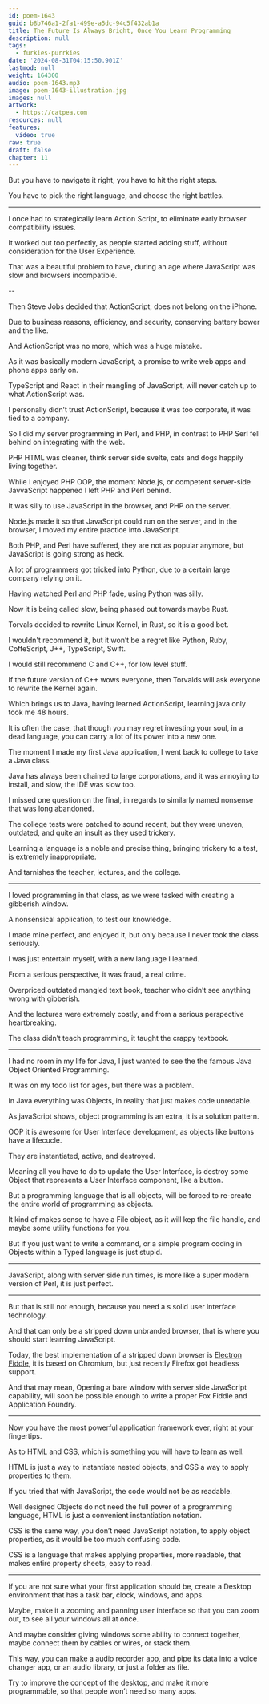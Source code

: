 ```yaml
---
id: poem-1643
guid: b8b746a1-2fa1-499e-a5dc-94c5f432ab1a
title: The Future Is Always Bright, Once You Learn Programming
description: null
tags:
  - furkies-purrkies
date: '2024-08-31T04:15:50.901Z'
lastmod: null
weight: 164300
audio: poem-1643.mp3
image: poem-1643-illustration.jpg
images: null
artwork:
  - https://catpea.com
resources: null
features:
  video: true
raw: true
draft: false
chapter: 11
---
```


But you have to navigate it right,
you have to hit the right steps.

You have to pick the right language,
and choose the right battles.

---

I once had to strategically learn Action Script,
to eliminate early browser compatibility issues.

It worked out too perfectly, as people started adding stuff,
without consideration for the User Experience.

That was a beautiful problem to have,
during an age where JavaScript was slow and browsers incompatible.

--

Then Steve Jobs decided that ActionScript,
does not belong on the iPhone.

Due to business reasons, efficiency, and security,
conserving battery bower and the like.

And ActionScript was no more,
which was a huge mistake.

As it was basically modern JavaScript,
a promise to write web apps and phone apps early on.

TypeScript and React in their mangling of JavaScript,
will never catch up to what ActionScript was.

I personally didn’t trust ActionScript,
because it was too corporate, it was tied to a company.

So I did my server programming in Perl, and PHP,
in contrast to PHP Serl fell behind on integrating with the web.

PHP HTML was cleaner, think server side svelte,
cats and dogs happily living together.

While I enjoyed PHP OOP, the moment Node.js,
or competent server-side JavvaScript happened I left PHP and Perl behind.

It was silly to use JavaScript in the browser,
and PHP on the server.

Node.js made it so that JavaScript could run on the server,
and in the browser, I moved my entire practice into JavaScript.

Both PHP, and Perl have suffered,
they are not as popular anymore, but JavaScript is going strong as heck.

A lot of programmers got tricked into Python,
due to a certain large company relying on it.

Having watched Perl and PHP fade,
using Python was silly.

Now it is being called slow,
being phased out towards maybe Rust.

Torvals decided to rewrite Linux Kernel,
in Rust, so it is a good bet.

I wouldn't recommend it,
but it won’t be a regret like Python, Ruby, CoffeScript, J++, TypeScript, Swift.

I would still recommend C and C++,
for low level stuff.

If the future version of C++ wows everyone,
then Torvalds will ask everyone to rewrite the Kernel again.

Which brings us to Java, having learned ActionScript,
learning java only took me 48 hours.

It is often the case, that though you may regret investing your soul,
in a dead language, you can carry a lot of its power into a new one.

The moment I made my first Java application,
I went back to college to take a Java class.

Java has always been chained to large corporations,
and it was annoying to install, and slow, the IDE was slow too.

I missed one question on the final,
in regards to similarly named nonsense that was long abandoned.

The college tests were patched to sound recent,
but they were uneven, outdated, and quite an insult as they used trickery.

Learning a language is a noble and precise thing,
bringing trickery to a test, is extremely inappropriate.

And tarnishes the teacher, lectures,
and the college.

---

I loved programming in that class,
as we were tasked with creating a gibberish window.

A nonsensical application,
to test our knowledge.

I made mine perfect, and enjoyed it,
but only because I never took the class seriously.

I was just entertain myself,
with a new language I learned.

From a serious perspective,
it was fraud, a real crime.

Overpriced outdated mangled text book,
teacher who didn’t see anything wrong with gibberish.

And the lectures were extremely costly,
and from a serious perspective heartbreaking.

The class didn’t teach programming,
it taught the crappy textbook.

---

I had no room in my life for Java,
I just wanted to see the the famous Java Object Oriented Programming.

It was on my todo list for ages,
but there was a problem.

In Java everything was Objects,
in reality that just makes code unredable.

As javaScript shows, object programming is an extra,
it is a solution pattern.

OOP it is awesome for User Interface development,
as objects like buttons have a lifecucle.

They are instantiated,
active, and destroyed.

Meaning all you have to do to update the User Interface,
is destroy some Object that represents a User Interface component, like a button.

But a programming language that is all objects,
will be forced to re-create the entire world of programming as objects.

It kind of makes sense to have a File object,
as it will kep the file handle, and maybe some utility functions for you.

But if you just want to write a command,
or a simple program coding in Objects within a Typed language is just stupid.

---

JavaScript, along with server side run times,
is more like a super modern version of Perl, it is just perfect.

---

But that is still not enough,
because you need a s solid user interface technology.

And that can only be a stripped down unbranded browser,
that is where you should start learning JavaScript.

Today, the best implementation of a stripped down browser is [Electron Fiddle][1],
it is based on Chromium, but just recently Firefox got headless support.

And that may mean, Opening a bare window with server side JavaScript capability,
will soon be possible enough to write a proper Fox Fiddle and Application Foundry.

---

Now you have the most powerful application framework ever,
right at your fingertips.

As to HTML and CSS,
which is something you will have to learn as well.

HTML is just a way to instantiate nested objects,
and CSS a way to apply properties to them.

If you tried that with JavaScript,
the code would not be as readable.

Well designed Objects do not need the full power of a programming language,
HTML is just a convenient instantiation notation.

CSS is the same way, you don’t need JavaScript notation,
to apply object properties, as it would be too much confusing code.

CSS is a language that makes applying properties,
more readable, that makes entire property sheets, easy to read.

---

If you are not sure what your first application should be,
create a Desktop environment that has a task bar, clock, windows, and apps.

Maybe, make it a zooming and panning user interface so that you can zoom out,
to see all your windows all at once.

And maybe consider giving windows some ability to connect together,
maybe connect them by cables or wires, or stack them.

This way, you can make a audio recorder app,
and pipe its data into a voice changer app, or an audio library, or just a folder as file.

Try to improve the concept of the desktop,
and make it more programmable, so that people won’t need so many apps.

[1]: https://www.electronjs.org/fiddle
